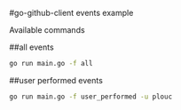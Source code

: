 #go-github-client events example

Available commands

##all events

```bash
go run main.go -f all
```

##user performed events

```bash
go run main.go -f user_performed -u plouc
```
